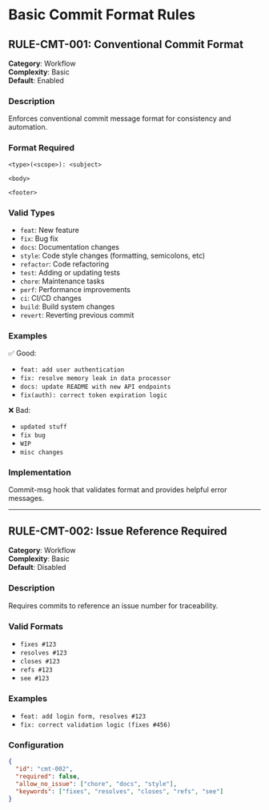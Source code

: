 # Basic Commit Format Rules

## RULE-CMT-001: Conventional Commit Format

**Category**: Workflow  
**Complexity**: Basic  
**Default**: Enabled  

### Description
Enforces conventional commit message format for consistency and automation.

### Format Required
```
<type>(<scope>): <subject>

<body>

<footer>
```

### Valid Types
- `feat`: New feature
- `fix`: Bug fix
- `docs`: Documentation changes
- `style`: Code style changes (formatting, semicolons, etc)
- `refactor`: Code refactoring
- `test`: Adding or updating tests
- `chore`: Maintenance tasks
- `perf`: Performance improvements
- `ci`: CI/CD changes
- `build`: Build system changes
- `revert`: Reverting previous commit

### Examples
✅ Good:
- `feat: add user authentication`
- `fix: resolve memory leak in data processor`
- `docs: update README with new API endpoints`
- `fix(auth): correct token expiration logic`

❌ Bad:
- `updated stuff`
- `fix bug`
- `WIP`
- `misc changes`

### Implementation
Commit-msg hook that validates format and provides helpful error messages.

---

## RULE-CMT-002: Issue Reference Required

**Category**: Workflow  
**Complexity**: Basic  
**Default**: Disabled  

### Description
Requires commits to reference an issue number for traceability.

### Valid Formats
- `fixes #123`
- `resolves #123`
- `closes #123`
- `refs #123`
- `see #123`

### Examples
- `feat: add login form, resolves #123`
- `fix: correct validation logic (fixes #456)`

### Configuration
```json
{
  "id": "cmt-002",
  "required": false,
  "allow_no_issue": ["chore", "docs", "style"],
  "keywords": ["fixes", "resolves", "closes", "refs", "see"]
}
```